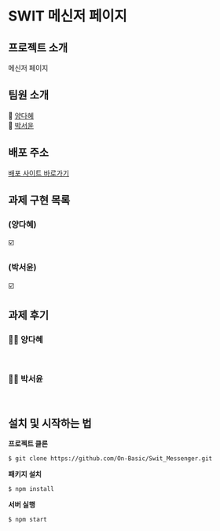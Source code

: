 # SWIT 메신저 페이지

## 프로젝트 소개

메신저 페이지

## 팀원 소개

🏃‍ [양다혜](https://github.com/dahye-program)<br/>
🏃‍ [박서윤](https://github.com/seoyuuun)<br/>

## 배포 주소

[배포 사이트 바로가기]()

## 과제 구현 목록

### (양다혜)

☑️

### (박서윤)

☑️

## 과제 후기

### 🙋‍♀️ 양다혜

<br/>

### 🙋‍♀️ 박서윤

<br/>

## 설치 및 시작하는 법

**프로젝트 클론**

```
$ git clone https://github.com/On-Basic/Swit_Messenger.git
```

**패키지 설치**

```
$ npm install
```

**서버 실행**

```
$ npm start
```
